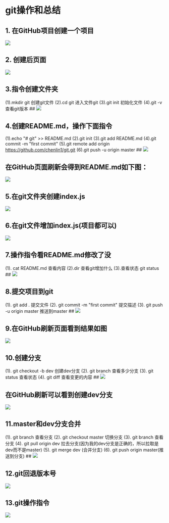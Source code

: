 # git操作和总结 #
## 1. 在GitHub项目创建一个项目  ##
![](https://i.imgur.com/jmLcZjW.png)
## 2. 创建后页面  ##
![](https://i.imgur.com/3ztSzvk.png)
## 3.指令创建文件夹
(1).mkdir git 创建git文件
(2).cd git   进入文件git
(3).git init 初始化文件
(4).git -v 查看git版本 ##
![](https://i.imgur.com/9gW4j7a.png)
## 4.创建README.md，操作下面指令
(1).echo "# git" >> README.md
(2).git init
(3).git add README.md
(4).git commit -m "first commit"
(5).git remote add origin https://github.com/chenlin1/git.git
(6).git push -u origin master ##
![](https://i.imgur.com/NuJlCvP.png)
## 在GitHub页面刷新会得到README.md如下图： ##
![](https://i.imgur.com/ofyOpmo.png)
## 5.在git文件夹创建index.js ##
![](https://i.imgur.com/JxDcYIK.png)
## 6.在git文件增加index.js(项目都可以) ##
![](https://i.imgur.com/X522fLE.png)
## 7.操作指令看README.md修改了没
(1). cat README.md 查看内容
(2).dir 查看git增加什么
(3).查看状态 git status ##
![](https://i.imgur.com/LKWkFtb.png)
## 8.提交项目到git
(1). git add . 提交文件
(2). git commit -m "first commit" 提交描述
(3). git push -u origin master 推送到master ##
![](https://i.imgur.com/juRlHxD.png)
## 9.在GitHub刷新页面看到结果如图 ##
![](https://i.imgur.com/I1eWbQC.png)
## 10.创建分支
(1). git checkout -b dev 创建dev分支
(2). git branch 查看多少分支
(3). git status 查看状态
(4). git diff 查看变更的内容 ##
![](https://i.imgur.com/VHwWVb3.png) 
## 在GitHub刷新可以看到创建dev分支 ##
![](https://i.imgur.com/qf55ATe.png)
## 11.master和dev分支合并
(1). git branch 查看分支
(2). git checkout master 切换分支
(3). git branch 查看分支
(4). git pull origin dev 拉去分支(因为我的dev分支是正确的，所以拉取是dev而不是master)
(5). git merge dev (合并分支)
(6). git push origin master(推送到分支) ##
![](https://i.imgur.com/6nPVsCc.png)
## 12.git回退版本号 ##
![](https://i.imgur.com/jhTQMzA.png)
## 13.git操作指令 ##
![](https://i.imgur.com/eiDOliY.jpg)